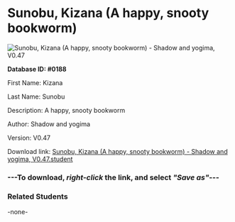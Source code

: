 # Sunobu, Kizana (A happy, snooty bookworm)

<img src="Files/Sunobu, Kizana (A happy, snooty bookworm).png" title="Sunobu, Kizana (A happy, snooty bookworm) - Shadow and yogima, V0.47">

**Database ID: #0188**

First Name: Kizana

Last Name: Sunobu

Description: A happy, snooty bookworm

Author: Shadow and yogima

Version: V0.47

Download link: <a href="https://raw.githubusercontent.com/Arbiter1223/Daigaku-Gurashi-Custom-Students/master/Files/Student Files/Sunobu%2C%20Kizana%20(A%20happy%2C%20snooty%20bookworm)%20-%20Shadow%20and%20yogima%2C%20V0.47.student">Sunobu, Kizana (A happy, snooty bookworm) - Shadow and yogima, V0.47.student</a>

### ---**To download, _right-click_ the link, and select _"Save as"_**---

### Related Students

-none-
